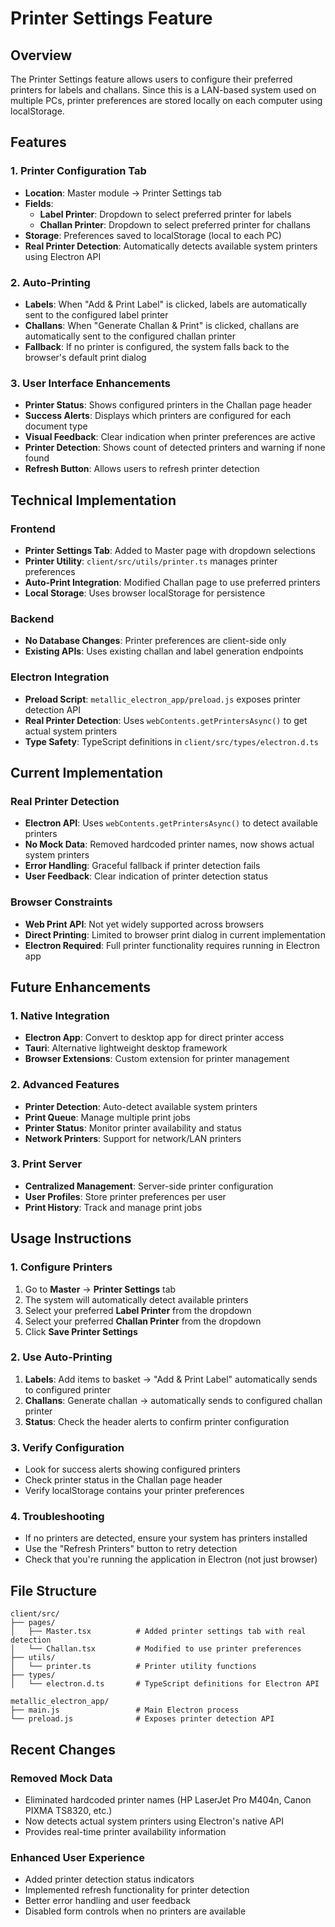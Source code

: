 # Printer Settings Feature

## Overview
The Printer Settings feature allows users to configure their preferred printers for labels and challans. Since this is a LAN-based system used on multiple PCs, printer preferences are stored locally on each computer using localStorage.

## Features

### 1. Printer Configuration Tab
- **Location**: Master module → Printer Settings tab
- **Fields**:
  - **Label Printer**: Dropdown to select preferred printer for labels
  - **Challan Printer**: Dropdown to select preferred printer for challans
- **Storage**: Preferences saved to localStorage (local to each PC)
- **Real Printer Detection**: Automatically detects available system printers using Electron API

### 2. Auto-Printing
- **Labels**: When "Add & Print Label" is clicked, labels are automatically sent to the configured label printer
- **Challans**: When "Generate Challan & Print" is clicked, challans are automatically sent to the configured challan printer
- **Fallback**: If no printer is configured, the system falls back to the browser's default print dialog

### 3. User Interface Enhancements
- **Printer Status**: Shows configured printers in the Challan page header
- **Success Alerts**: Displays which printers are configured for each document type
- **Visual Feedback**: Clear indication when printer preferences are active
- **Printer Detection**: Shows count of detected printers and warning if none found
- **Refresh Button**: Allows users to refresh printer detection

## Technical Implementation

### Frontend
- **Printer Settings Tab**: Added to Master page with dropdown selections
- **Printer Utility**: `client/src/utils/printer.ts` manages printer preferences
- **Auto-Print Integration**: Modified Challan page to use preferred printers
- **Local Storage**: Uses browser localStorage for persistence

### Backend
- **No Database Changes**: Printer preferences are client-side only
- **Existing APIs**: Uses existing challan and label generation endpoints

### Electron Integration
- **Preload Script**: `metallic_electron_app/preload.js` exposes printer detection API
- **Real Printer Detection**: Uses `webContents.getPrintersAsync()` to get actual system printers
- **Type Safety**: TypeScript definitions in `client/src/types/electron.d.ts`

## Current Implementation

### Real Printer Detection
- **Electron API**: Uses `webContents.getPrintersAsync()` to detect available printers
- **No Mock Data**: Removed hardcoded printer names, now shows actual system printers
- **Error Handling**: Graceful fallback if printer detection fails
- **User Feedback**: Clear indication of printer detection status

### Browser Constraints
- **Web Print API**: Not yet widely supported across browsers
- **Direct Printing**: Limited to browser print dialog in current implementation
- **Electron Required**: Full printer functionality requires running in Electron app

## Future Enhancements

### 1. Native Integration
- **Electron App**: Convert to desktop app for direct printer access
- **Tauri**: Alternative lightweight desktop framework
- **Browser Extensions**: Custom extension for printer management

### 2. Advanced Features
- **Printer Detection**: Auto-detect available system printers
- **Print Queue**: Manage multiple print jobs
- **Printer Status**: Monitor printer availability and status
- **Network Printers**: Support for network/LAN printers

### 3. Print Server
- **Centralized Management**: Server-side printer configuration
- **User Profiles**: Store printer preferences per user
- **Print History**: Track and manage print jobs

## Usage Instructions

### 1. Configure Printers
1. Go to **Master** → **Printer Settings** tab
2. The system will automatically detect available printers
3. Select your preferred **Label Printer** from the dropdown
4. Select your preferred **Challan Printer** from the dropdown
5. Click **Save Printer Settings**

### 2. Use Auto-Printing
1. **Labels**: Add items to basket → "Add & Print Label" automatically sends to configured printer
2. **Challans**: Generate challan → automatically sends to configured challan printer
3. **Status**: Check the header alerts to confirm printer configuration

### 3. Verify Configuration
- Look for success alerts showing configured printers
- Check printer status in the Challan page header
- Verify localStorage contains your printer preferences

### 4. Troubleshooting
- If no printers are detected, ensure your system has printers installed
- Use the "Refresh Printers" button to retry detection
- Check that you're running the application in Electron (not just browser)

## File Structure

```
client/src/
├── pages/
│   ├── Master.tsx          # Added printer settings tab with real detection
│   └── Challan.tsx         # Modified to use printer preferences
├── utils/
│   └── printer.ts          # Printer utility functions
├── types/
│   └── electron.d.ts       # TypeScript definitions for Electron API

metallic_electron_app/
├── main.js                 # Main Electron process
└── preload.js              # Exposes printer detection API
```

## Recent Changes

### Removed Mock Data
- Eliminated hardcoded printer names (HP LaserJet Pro M404n, Canon PIXMA TS8320, etc.)
- Now detects actual system printers using Electron's native API
- Provides real-time printer availability information

### Enhanced User Experience
- Added printer detection status indicators
- Implemented refresh functionality for printer detection
- Better error handling and user feedback
- Disabled form controls when no printers are available




